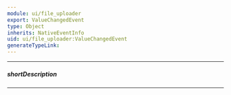 ```yaml
---
module: ui/file_uploader
export: ValueChangedEvent
type: Object
inherits: NativeEventInfo
uid: ui/file_uploader:ValueChangedEvent
generateTypeLink: 
---
```

---
##### shortDescription
<!-- Description goes here -->

---
<!-- Description goes here -->